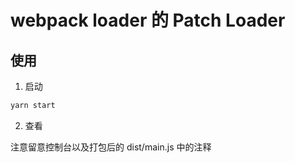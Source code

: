 # webpack loader 的 Patch Loader

## 使用

1. 启动

```js
yarn start
```

2. 查看

注意留意控制台以及打包后的 dist/main.js 中的注释